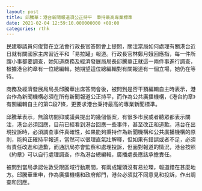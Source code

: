 ```yaml
---
layout: post
title: 邱騰華：港台新聞報道須公正持平　秉持最高專業標準
date: 2021-02-04 12:59:10.000000000 +08:00
categories: rthk
---
```


民建聯議員何俊賢在立法會行政長官答問會上提問，關注當局如何處理有關港台近日就有關國家主席習近平和「易拉罐」報道。行政長官林鄭月娥回應指，每一件所謂小事都要調查，她知道商務及經濟發展局局長邱騰華正就這一兩件事進行調查，根據港台約章有一位總編輯，她期望這位總編輯對有關報道有一個立場，她仍在等待。 

商務及經濟發展局局長邱騰華出席答問會後，被問到是否干預編輯自主時表示，港台作為新聞機構必須在所有新聞報道公正持平，而作為公共廣播機構，《港台約章》有關編輯自主的第C段7條，更要求港台秉持最高的專業新聞標準。

邱騰華表示，無論坊間抑或議員提出的幾個個案，有很多市民或者聽眾都表示關注，港台必須回應，目前已經看到港台回應一些事件，甚至改正和道歉。港台在出現投訴時，必須調查事件真確性，如果能夠秉持作為新聞機構和公共廣播機構的原則，能夠正確持平報道，當然可以很理直氣壯解釋，但如果有錯誤或者不足，必須有責任改進和道歉，而通訊局亦會監察和處理投訴，但面對報道的情況，港台按照《約章》可以自行處理調查，作為港台總編輯，廣播處長應該承擔責任。

被問到當局承認佐敦受限區域行動期間，有兩成罐頭沒有易拉環，報道錯在甚麼地方。邱騰華重申，作為廣播機構和政府部門，港台必須就不同意見和投訴，作出調查和回應。
